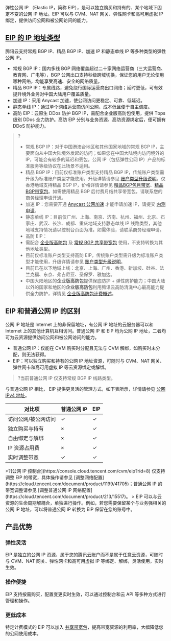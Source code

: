 弹性公网 IP （Elastic IP，简称 EIP），是可以独立购买和持有的、某个地域下固定不变的公网 IP 地址。EIP 可以与 CVM、NAT 网关、弹性网卡和高可用虚拟 IP 绑定，提供访问公网和被公网访问的能力。


## [EIP 的 IP 地址类型](id:ip-type)
腾讯云支持常规 BGP IP、精品 BGP IP、加速 IP 和静态单线 IP 等多种类型的弹性公网 IP。
- 常规 BGP IP：国内多线 BGP 网络覆盖超过二十家网络运营商（三大运营商、教育网、广电等），BGP 公网出口支持秒级跨域切换，保证您的用户无论使用哪种网络，均能享受高速、安全的网络质量。
- 精品 BGP IP：专属线路，避免绕行国际运营商出口网络；延时更低，可有效提升境外业务对中国大陆用户覆盖质量。
- 加速 IP：采用 Anycast 加速，使公网访问更稳定、可靠、低延迟。
- 静态单线 IP：通过单个网络运营商访问公网，成本低且便于自主调度。
- 高防 EIP：云原生 DDos 防护 BGP IP，需配合企业版高防包使用，提供 Tbps 级别 DDos 全力防护。高防 EIP 分别与业务资源、高防资源绑定后，便可拥有 DDoS 防护能力。

>?
>- 常规 BGP IP：对于中国港澳台地区和其他国家地域的常规 BGP IP，主要面向从中国大陆境外发起的访问；如果您在中国大陆境内访问境外的 IP，可能会有较多的延迟和丢包，公网 IP（包括弹性公网 IP）产品的标准服务等级协议在此场景不适用。
>- 精品 BGP IP：目前仅标准账户类型支持精品 BGP IP，传统账户类型需升级为标准账户类型才能使用，升级详情请参见 [账户类型升级说明](https://cloud.tencent.com/document/product/1199/49090)。仅香港地域支持精品 BGP IP，价格详情请参见 [精品BGP包月带宽](https://cloud.tencent.com/document/product/1199/51693#.3Ca-id.3D.22monthly.22.3E.E5.8C.85.E6.9C.88.E5.B8.A6.E5.AE.BD.3C.2Fa.3E)、[精品BGP带宽包](https://cloud.tencent.com/document/product/684/15255#.3Ca-id.3D.22cn2.22.3E.E7.B2.BE.E5.93.81-bgp-.E5.B8.A6.E5.AE.BD.E5.8C.85.3C.2Fa.3E)。如需使用精品 BGP 后付费月结共享带宽包，请联系您的商务经理申请开通。
>- 加速 IP：您需要开通 [Anycast 公网加速](https://cloud.tencent.com/document/product/644) 才能申请加速 IP，请提交  [内测申请](https://cloud.tencent.com/apply/p/47mdddtoc56)。
>- 静态单线 IP：目前仅广州、上海、南京、济南、杭州、福州、北京、石家庄、武汉、长沙、成都、重庆地域支持静态单线 IP 线路类型，其他地域支持情况请以控制台页面为准，如需体验，请联系商务经理申请。
>- 高防 EIP：
>  - 需配合 [企业版高防包](https://cloud.tencent.com/document/product/1021/87036) 及 [常规 BGP 共享带宽包](https://cloud.tencent.com/document/product/684/15255#.3Ca-id.3D.22bgp.22.3E.E5.B8.B8.E8.A7.84-bgp-.E5.B8.A6.E5.AE.BD.E5.8C.85.3C.2Fa.3E) 使用，不支持转换为其他地址类型。
>  - 目前仅标准账户类型支持高防 EIP，传统账户类型需升级为标准账户类型才能使用，升级详情请参见 [账户类型升级说明](https://cloud.tencent.com/document/product/1199/49090)。
>  - 目前已在以下地域上线：北京、上海、广州、香港、新加坡、硅谷、法兰克福、东京、弗吉尼亚、圣保罗、雅加达。
>  - 中国大陆地区的**企业版高防包**提供保底防护 + 弹性防护能力；中国大陆以外的国家和地区的**企业版高防包**利用腾讯云高防清洗中心最高能力提供全力防护，详情见 [企业版高防包计费概述](https://cloud.tencent.com/document/product/1021/87036)。
>


## EIP 和普通公网 IP 的区别
公网 IP 地址是 Internet 上的非保留地址，有公网 IP 地址的云服务器可以和 Internet 上的其他计算机互相访问。普通公网 IP 和 EIP 均为公网 IP 地址，二者均可为云资源提供访问公网和被公网访问的能力。
- 普通公网 IP：仅能在 CVM 购买时分配且无法与 CVM 解绑，如购买时未分配，则无法获得。
- EIP：可以独立购买和持有的公网 IP 地址资源，可随时与 CVM、NAT 网关、弹性网卡和高可用虚拟 IP 等云资源绑定或解绑。
>?当前普通公网 IP 仅支持常规 BGP IP 线路类型。
>
与普通公网 IP 相比， EIP 提供更灵活的管理方式，如下表所示，详情请参见 <a href="https://cloud.tencent.com/document/product/215/38109#.E5.85.AC.E7.BD.91-ipv4-.E5.9C.B0.E5.9D.80">公网 IPv4 地址</a>。
<table>
<thead>
<tr>
<th>对比项</th>
<th>普通公网 IP</th>
<th> EIP</th>
</tr>
</thead>
<tbody><tr>
<td>访问公网/被公网访问</td>
<td>&#10003; </td>
<td>&#10003; </td>
</tr>
<tr>
<td>独立购买与持有</td>
<td>×</td>
<td>&#10003; </td>
</tr>
<tr>
<td>自由绑定与解绑</td>
<td>×</td>
<td>&#10003; </td>
</tr>
<tr>
<td>IP 资源占用费</td>
<td>×</td>
<td>&#10003; </td>
</tr>
<tr>
<td>实时调整带宽<sup></sup></td>
<td>&#10003; </td>
<td>&#10003; </td>
</tr>
</tbody></table>
>?[公网 IP 控制台](https://console.cloud.tencent.com/cvm/eip?rid=8) 仅支持调整 EIP 的带宽，具体操作请参见 [调整网络配置](https://cloud.tencent.com/document/product/1199/41705)；普通公网 IP 的带宽调整请参见 [调整普通公网 IP 网络配置](https://cloud.tencent.com/document/product/213/15517)。
>
EIP 可以与云资源的生命周期解耦合，单独进行操作。例如，若您需要保留某个与业务强相关的公网 IP 地址，可以将普通公网 IP 转换为 EIP 保留在您的账号中。

## 产品优势

### 弹性灵活 
EIP 是独立的公网 IP 资源，属于您的腾讯云账户而不是属于任意云资源，可随时与 CVM、NAT 网关、弹性网卡和高可用虚拟 IP 等绑定、解绑，灵活使用，实时生效。

### 操作便捷 
EIP 支持按需购买，配置变更实时生效，可以通过控制台和云 API 等多种方式进行管理和操作。

### 更低成本 
特定计费模式的 EIP 可以加入 [共享带宽包](https://cloud.tencent.com/document/product/684)，提高带宽资源的利用率，大幅降低您的公网使用成本。
